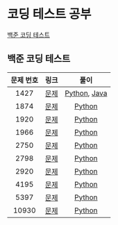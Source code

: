 # 코딩 테스트 공부

[백준 코딩 테스트](#백준-코딩-테스트)

## 백준 코딩 테스트

| 문제 번호 |                     링크                      |                             풀이                             |
| :-------: | :-------------------------------------------: | :----------------------------------------------------------: |
|   1427    | [문제](https://www.acmicpc.net/problem/1427)  | [Python](./BaekJoon/1427/1427.py), [Java](./BaekJoon/1427/Main.java) |
|   1874    | [문제](https://www.acmicpc.net/problem/1874)  |                 [Python](./BaekJoon/1874.py)                 |
|   1920    | [문제](https://www.acmicpc.net/problem/1920)  |                 [Python](./BaekJoon/1920.py)                 |
|   1966    | [문제](https://www.acmicpc.net/problem/1966)  |                 [Python](./BaekJoon/1966.py)                 |
|   2750    | [문제](https://www.acmicpc.net/problem/2750)  |                 [Python](./BaekJoon/2750.py)                 |
|   2798    | [문제](https://www.acmicpc.net/problem/2798)  |                 [Python](./BaekJoon/2798.py)                 |
|   2920    | [문제](https://www.acmicpc.net/problem/2920)  |                 [Python](./BaekJoon/2920.py)                 |
|   4195    | [문제](https://www.acmicpc.net/problem/4195)  |                 [Python](./BaekJoon/4195.py)                 |
|   5397    | [문제](https://www.acmicpc.net/problem/5397)  |                 [Python](./BaekJoon/5397.py)                 |
|   10930   | [문제](https://www.acmicpc.net/problem/10930) |                [Python](./BaekJoon/10930.py)                 |
